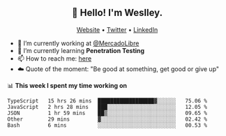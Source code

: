 <h2 align="center">👋 Hello! I'm Weslley.</h2>
<p align="center">
  <a href="http://weslleyneri.com.br">Website</a> •
  <a href="https://twitter.com/Weslley_Neri">Twitter</a> •
  <a href="https://www.linkedin.com/in/weslley-neri-3658908b">LinkedIn</a>
</p>


- 🔭 I’m currently working at [@MercadoLibre](https://github.com/mercadolibre)
- 🌱 I’m currently learning **Penetration Testing**
- 📫 How to reach me: [here](mailto:weslley39@gmail.com)
- ☁️ Quote of the moment: "Be good at something, get good or give up"

📊 **This week I spent my time working on**
<!--START_SECTION:waka-->
```text
TypeScript   15 hrs 26 mins  ██████████████████▓░░░░░░   75.06 % 
JavaScript   2 hrs 28 mins   ███░░░░░░░░░░░░░░░░░░░░░░   12.05 % 
JSON         1 hr 59 mins    ██▒░░░░░░░░░░░░░░░░░░░░░░   09.65 % 
Other        29 mins         ▓░░░░░░░░░░░░░░░░░░░░░░░░   02.42 % 
Bash         6 mins          ░░░░░░░░░░░░░░░░░░░░░░░░░   00.53 % 
```
<!--END_SECTION:waka-->

<!-- Inspired by https://github.com/gruselhaus/gruselhaus -->
